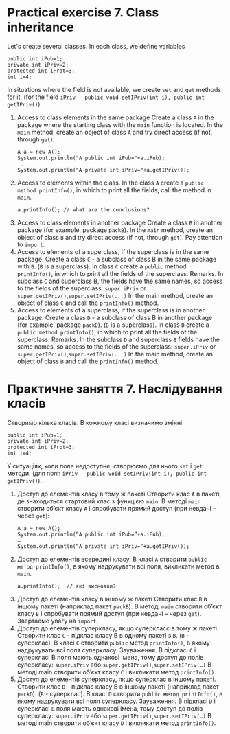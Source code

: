 # Practical exercise 7. Class inheritance

Let's create several classes. In each class, we define variables

````
public int iPub=1;
private int iPriv=2;
protected int iProt=3;
int i=4;
````

In situations where the field is not available, we create `set` and `get` methods for it. (for the
field `iPriv - public void setIPriv(int i), public int getIPriv()`).

1) Access to class elements in the same package
   Create a class `A` in the package where the starting class with the `main` function is located.
   In the `main` method, create an object of class `A` and try direct access (if not, through `get`):
   ````
   A a = new A();
   System.out.println("A public int iPub="+a.iPub);
   ...
   System.out.println("A private int iPriv="+a.getIPriv());
   ````
2) Access to elements within the class.
   In the class `A` create a `public method printInfo()`, in which to print all the fields, call the method in `main`.
   ````
   a.printInfo(); // what are the conclusions?
   ````
3) Access to class elements in another package
   Create a class `B` in another package (for example, package `packB`).
   In the `main` method, create an object of class `B` and try direct access (if not, through `get`).
   Pay attention to `import`.
4) Access to elements of a superclass, if the superclass is in the same package.
   Create a class `C` - a subclass of class B in the same package with `B`. (`B` is a superclass).
   In class `C` create a `public` method `printInfo()`, in which to print all the fields of the superclass.
   Remarks. In subclass `C` and superclass B, the fields have the same names, so access to the fields of the
   superclass: `super.iPriv` or `super.getIPriv()`,`super.setIPriv(...)`
   In the main method, create an object of class `C` and call the `printInfo()` method.
5) Access to elements of a superclass, if the superclass is in another package.
   Create a class `D` - a subclass of class B in another package (for example, package `packD`). (`B` is a superclass).
   In class `D` create a `public method printInfo()`, in which to print all the fields of the superclass.
   Remarks. In the subclass `D` and superclass `B` fields have the same names, so access to the fields of the
   superclass: `super.iPriv` or `super.getIPriv()`,`super.setIPriv(...)`
   In the main method, create an object of class `D` and call the `printInfo()` method.

# Практичне заняття 7. Наслідування класів

Створимо кілька класів. В кожному класі визначимо змінні

````
public int iPub=1;
private int iPriv=2;
protected int iProt=3;
int i=4;
````

У ситуаціях, коли поле недоступне, створюємо для нього `set` і `get` методи. (для
поля `iPriv – public void setIPriv(int i), public int getIPriv()`).

1) Доступ до елементів класу в тому ж пакеті
   Створити клас `А` в пакеті, де знаходиться стартовий клас з функцією `main`.
   В методі `main` створити об’єкт класу `А` і спробувати прямий доступ (при невдачі – через `get`):
   ````
   A a = new A();
   System.out.println(“A public int iPub=”+a.iPub);
   …
   System.out.println(“A private int iPriv=”+a.getIPriv());
   ````
2) Доступ до елементів всередині класу.
   В класі `А` створити  `public метод printInfo()`, в якому надрукувати всі поля, викликати метод в `main`.
   ````
   a.printInfo();  // які висновки?
   ````
3) Доступ до елементів класу в іншому ж пакеті
   Створити клас `В` в іншому пакеті (наприклад пакет `packB`).
   В методі `main` створити об’єкт класу `В` і спробувати прямий доступ (при невдачі – через `get`).
   Звертаємо увагу на `import`.
4) Доступ до елементів суперкласу, якщо суперкласс в тому ж пакеті.
   Створити клас `С` - підклас класу В в одному пакеті з `В`. (`В` - суперклас).
   В класі `С` створити  `public` метод `printInfo()`, в якому надрукувати всі поля суперкласу.
   Зауваження. В підкласі `С` і суперкласі В поля мають однакові імена, тому доступ до полів суперкласу: `super.iPriv`
   або `super.getIPriv()`,`super.setIPriv(…)`
   В методі main створити об’єкт класу `С` і викликати метод `printInfo()`.
5) Доступ до елементів суперкласу, якщо суперклас в іншому пакеті.
   Створити клас `D` - підклас класу В в іншому пакеті (наприклад пакет `packD`). (`В` - суперклас).
   В класі `D` створити  `public метод printInfo()`, в якому надрукувати всі поля суперкласу.
   Зауваження. В підкласі `D` і суперкласі `В` поля мають однакові імена, тому доступ до полів суперкласу: `super.iPriv`
   або `super.getIPriv()`,`super.setIPriv(…)`
   В методі main створити об’єкт класу `D` і викликати метод `printInfo()`.
